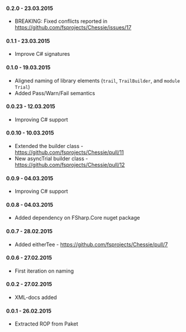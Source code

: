 #### 0.2.0 - 23.03.2015
* BREAKING: Fixed conflicts reported in https://github.com/fsprojects/Chessie/issues/17

#### 0.1.1 - 23.03.2015
* Improve C# signatures

#### 0.1.0 - 19.03.2015
* Aligned naming of library elements (`trail`, `TrailBuilder`, and `module Trial`)
* Added Pass/Warn/Fail semantics

#### 0.0.23 - 12.03.2015
* Improving C# support

#### 0.0.10 - 10.03.2015
* Extended the builder class - https://github.com/fsprojects/Chessie/pull/11
* New asyncTrial builder class - https://github.com/fsprojects/Chessie/pull/12

#### 0.0.9 - 04.03.2015
* Improving C# support

#### 0.0.8 - 04.03.2015
* Added dependency on FSharp.Core nuget package

#### 0.0.7 - 28.02.2015
* Added eitherTee - https://github.com/fsprojects/Chessie/pull/7

#### 0.0.6 - 27.02.2015
* First iteration on naming

#### 0.0.2 - 27.02.2015
* XML-docs added

#### 0.0.1 - 26.02.2015
* Extracted ROP from Paket
